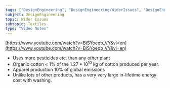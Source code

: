 ```yaml
---
tags: ["DesignEngineering", "DesignEngineering/WiderIssues", "DesignEngineering/WiderIssues/Polymers", "DesignEngineering/Materials/Textiles"]
subject: DesignEngineering
topic: Wider Issues
subtopic: Textiles
type: "Video Notes"
---
```


[https://www.youtube.com/watch?v=BiSYoeqb_VY&vl=en](https://www.youtube.com/watch?v=BiSYoeqb_VY&vl=en)

 - Uses more pesticides etc. than any other plant
 - Organic cotton < 1% of the $1.27*10^{10}$ kg of cotton produced per year.
 - Apparel production 10% of global emissions
 - Unlike lots of other products, has a very very large in-lifetime energy cost with washing.
